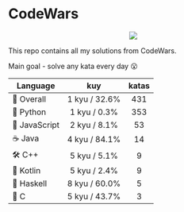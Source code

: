 # CodeWars

<p align="center">
  <img src="https://www.codewars.com/users/yurii_karabas/badges/large">
</p>

This repo contains all my solutions from CodeWars.

Main goal - solve any kata every day :open_mouth:

| Language                | kuy              | katas                 |
|---                      |:---:             |:---:                  |
|:dizzy: Overall          | 1 kyu / 32.6%    | 431       |
|:snake: Python           | 1 kyu / 0.3%     | 353        |
|:see_no_evil: JavaScript | 2 kyu / 8.1% | 53    |
|:coffee: Java            | 4 kyu / 84.1%       | 14          |
|:hammer_and_wrench: C++  | 5 kyu / 5.1%        | 9           |
|:seedling: Kotlin        | 5 kyu / 2.4%     | 9        |
|:link: Haskell           | 8 kyu / 60.0%    | 5       |
|:wrench: C               | 5 kyu / 43.7%          | 3             |

